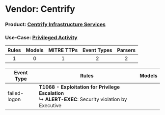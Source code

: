 Vendor: Centrify
================
### Product: [Centrify Infrastructure Services](../ds_centrify_centrify_infrastructure_services.md)
### Use-Case: [Privileged Activity](../../../../UseCases/uc_privileged_activity.md)

| Rules | Models | MITRE TTPs | Event Types | Parsers |
|:-----:|:------:|:----------:|:-----------:|:-------:|
|   1   |   0    |     1      |      2      |    2    |

| Event Type   | Rules                                                                                                         | Models |
| ------------ | ------------------------------------------------------------------------------------------------------------- | ------ |
| failed-logon | <b>T1068 - Exploitation for Privilege Escalation</b><br> ↳ <b>ALERT-EXEC</b>: Security violation by Executive |        |